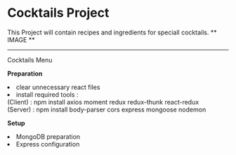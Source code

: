 # Cocktails Project

This Project will contain recipes and ingredients for speciall cocktails.
** IMAGE **

 <hr>

Cocktails Menu

<b> Preparation </b>

<li> clear unnecessary react files </li>
<li> install required tools : <br> (Client) : npm install axios moment redux redux-thunk react-redux <br> (Server) : npm install body-parser cors express mongoose nodemon  </li>

<b> Setup </b>

<li> MongoDB preparation </li>
<li> Express configuration </li>
